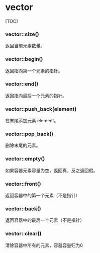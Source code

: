 # vector

[TOC]

### vector::size()

返回当前元素数量。

### vector::begin()

返回指向第一个元素的指针。

### vector::end()

返回指向最后一个元素的指针。

### vector::push_back(element)

在末尾添加元素 element。

### vector::pop_back()

删除末尾的元素。

### vector::empty()

如果容器元素容量为空，返回真，反之返回假。

### vector::front()

返回容器中的第一个元素（不是指针）

### vector::back()

返回容器中的最后一个元素（不是指针）

### vector::clear()

清除容器中所有的元素，容器容量归为0

